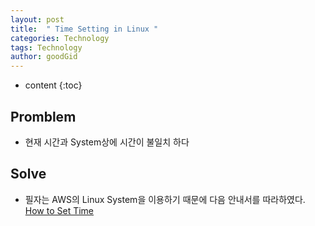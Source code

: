 ```yaml
---
layout: post
title:  " Time Setting in Linux "
categories: Technology
tags: Technology
author: goodGid
---
```

* content
{:toc}

## Promblem

* 현재 시간과 System상에 시간이 불일치 하다

## Solve 

* 필자는 AWS의 Linux System을 이용하기 때문에 다음 안내서를 따라하였다. <br> [How to Set Time](http://docs.aws.amazon.com/ko_kr/AWSEC2/latest/UserGuide/set-time.html)


